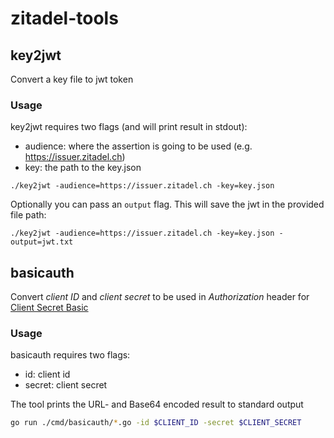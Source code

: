 # zitadel-tools

## key2jwt 

Convert a key file to jwt token

### Usage

key2jwt requires two flags (and will print result in stdout):

- audience: where the assertion is going to be used (e.g. https://issuer.zitadel.ch)
- key: the path to the key.json

```
./key2jwt -audience=https://issuer.zitadel.ch -key=key.json
```

Optionally you can pass an `output` flag. This will save the jwt in the provided file path:

```
./key2jwt -audience=https://issuer.zitadel.ch -key=key.json -output=jwt.txt
```

## basicauth

Convert *client ID* and *client secret* to be used in *Authorization* header for [Client Secret Basic](https://docs.zitadel.com/docs/apis/openidoauth/authn-methods#client-secret-basic)

### Usage

basicauth requires two flags:

- id: client id
- secret: client secret

The tool prints the URL- and Base64 encoded result to standard output
```zsh
go run ./cmd/basicauth/*.go -id $CLIENT_ID -secret $CLIENT_SECRET
```
